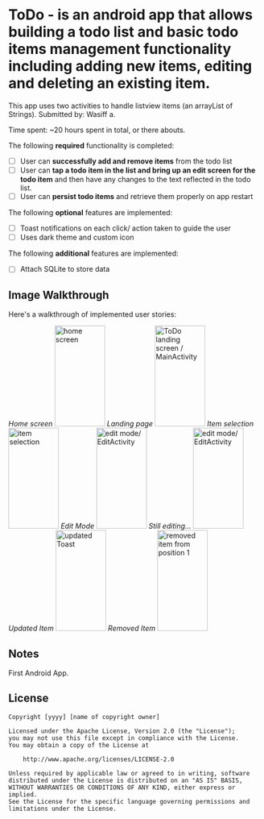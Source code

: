 # ToDo - is an android app that allows building a todo list and basic todo items management functionality including adding new items, editing and deleting an existing item.


This app uses two activities to handle listview items (an arrayList of Strings). 
Submitted by: Wasiff a.

Time spent: ~20 hours spent in total, or there abouts.


The following **required** functionality is completed:

* [ ] User can **successfully add and remove items** from the todo list
* [ ] User can **tap a todo item in the list and bring up an edit screen for the todo item** and then have any changes to the text reflected in the todo list.
* [ ] User can **persist todo items** and retrieve them properly on app restart

The following **optional** features are implemented:

* [ ] Toast notifications on each click/ action taken to guide the user
* [ ] Uses dark theme and custom icon

The following **additional** features are implemented:

* [ ] Attach SQLite to store data

## Image Walkthrough 

Here's a walkthrough of implemented user stories:

*Home screen*
<img src='https://github.com/is0sceles/ToDo/blob/master/screenshots%20for%20ToDo/Screenshot_2016-06-23-15-15-03-HOME.png?raw=true' title='Walkthrough' width='100px' height='200px' alt='home screen' />
*Landing page*
<img src='https://github.com/is0sceles/ToDo/blob/master/screenshots%20for%20ToDo/Screenshot_2016-06-23-15-25-23-1.png?raw=true' title='Walkthrough' width='100px' height='200px' alt='ToDo landing screen / MainActivity' />
*Item selection*
<img src='https://github.com/is0sceles/ToDo/blob/master/screenshots%20for%20ToDo/Screenshot_2016-06-23-15-25-23-2.png?raw=true' title='Walkthrough' width='100px' height='200px' alt='item selection' />
*Edit Mode*
<img src='https://github.com/is0sceles/ToDo/blob/master/screenshots%20for%20ToDo/Screenshot_2016-06-23-15-25-23-3.png?raw=true' title='Walkthrough' width='100px' height='200px' alt='edit mode/ EditActivity' />
*Still editing...*
<img src='https://github.com/is0sceles/ToDo/blob/master/screenshots%20for%20ToDo/Screenshot_2016-06-23-15-25-23-4.png?raw=true' title='Walkthrough' width='100px' height='200px' alt='edit mode/ EditActivity' />
*Updated Item*
<img src='https://github.com/is0sceles/ToDo/blob/master/screenshots%20for%20ToDo/Screenshot_2016-06-23-15-25-23-5.png?raw=true' title='Walkthrough' width='100px' height='200px' alt='updated Toast' />
*Removed Item*
<img src='https://github.com/is0sceles/ToDo/blob/master/screenshots%20for%20ToDo/Screenshot_2016-06-23-15-25-23-6.png?raw=true' title='Walkthrough' width='100px' height='200px' alt='removed item from position 1' />




## Notes

First Android App.

## License

    Copyright [yyyy] [name of copyright owner]

    Licensed under the Apache License, Version 2.0 (the "License");
    you may not use this file except in compliance with the License.
    You may obtain a copy of the License at

        http://www.apache.org/licenses/LICENSE-2.0

    Unless required by applicable law or agreed to in writing, software
    distributed under the License is distributed on an "AS IS" BASIS,
    WITHOUT WARRANTIES OR CONDITIONS OF ANY KIND, either express or implied.
    See the License for the specific language governing permissions and
    limitations under the License.
